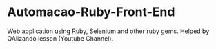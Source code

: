 # Automacao-Ruby-Front-End

Web application using Ruby, Selenium and other ruby gems. Helped by QAlizando lesson (Youtube Channel).
